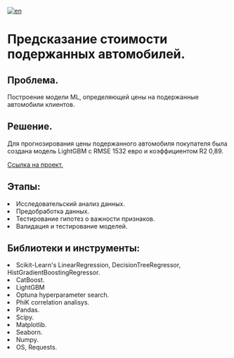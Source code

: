 [![en](https://img.shields.io/badge/lang-en-red.svg)](README.en.md)

# Предсказание стоимости подержанных автомобилей.

## Проблема.
Построение модели ML, определяющей цены на подержанные автомобили клиентов.
## Решение.
Для прогнозирования цены подержанного автомобиля покупателя была создана модель LightGBM с RMSE 1532 евро и коэффициентом R2 0,89.

[Ссылка на проект.](https://github.com/mrBrain101/Yandex_Practicum_projects/blob/e861e7db0f28cdeb0dfb70aedfc31536b343f3e2/ML_Car_Price_Prediction/Ya_Practicum_ML_Car_Price__CatBoost_Optuna_distr_RUS.ipynb)

## Этапы:
<li>Исследовательский анализ данных. 
<li>Предобработка данных.
<li>Тестирование гипотез о важности признаков.
<li>Валидация и тестирование моделей.
  
## Библиотеки и инструменты:
<li>Scikit-Learn's LinearRegression, DecisionTreeRegressor, HistGradientBoostingRegressor.
<li>CatBoost.
<li>LightGBM
<li>Optuna hyperparameter search. 
<li>PhiK correlation analisys. 
<li>Pandas. 
<li>Scipy. 
<li>Matplotlib. 
<li>Seaborn. 
<li>Numpy. 
<li>OS, Requests.
